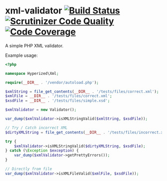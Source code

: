 # xml-validator [![Build Status](https://travis-ci.org/hyperized/xml-validator.svg?branch=master)](https://travis-ci.org/hyperized/xml-validator) [![Scrutinizer Code Quality](https://scrutinizer-ci.com/g/hyperized/xml-validator/badges/quality-score.png?b=master)](https://scrutinizer-ci.com/g/hyperized/xml-validator/?branch=master) [![Code Coverage](https://scrutinizer-ci.com/g/hyperized/xml-validator/badges/coverage.png?b=master)](https://scrutinizer-ci.com/g/hyperized/xml-validator/?branch=master)
A simple PHP XML validator.

Example usage:

```php
<?php

namespace Hyperized\Xml;

require(__DIR__ . '/vendor/autoload.php');

$xmlString = file_get_contents(__DIR__ . '/tests/files/correct.xml');
$xmlFile = __DIR__ . '/tests/files/correct.xml';
$xsdFile = __DIR__ . '/tests/files/simple.xsd';

$xmlValidator = new Validator();

var_dump($xmlValidator->isXMLStringValid($xmlString, $xsdFile));

// Try / Catch incorrect XML
$dirtyXMLString = file_get_contents(__DIR__ . '/tests/files/incorrect.xml');

try {
    $xmlValidator->isXMLStringValid($dirtyXMLString, $xsdFile);
} catch (\Exception $exception) {
    var_dump($xmlValidator->getPrettyErrors());
}

// Directly from file
var_dump($xmlValidator->isXMLFileValid($xmlFile, $xsdFile));
```